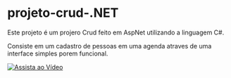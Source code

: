 # projeto-crud-.NET

Este projeto é um projero Crud feito em AspNet utilizando a linguagem C#.

Consiste em um cadastro de pessoas em uma agenda atraves de uma interface simples porem funcional.


[![Assista ao Vídeo](https://www.youtube.com/watch?v=Kmt-VmYvurk/1.jpg)](https://www.youtube.com/watch?v=Kmt-VmYvurk)
